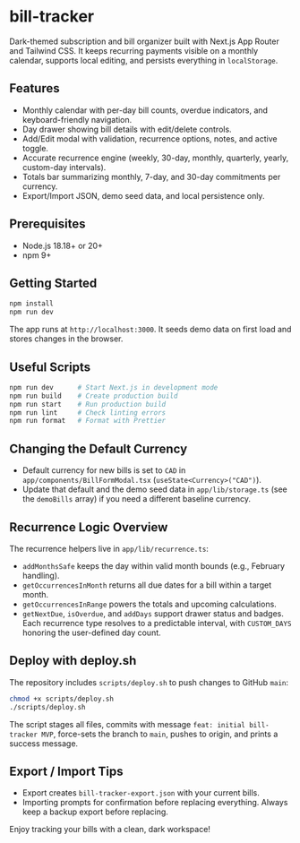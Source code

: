 # bill-tracker

Dark-themed subscription and bill organizer built with Next.js App Router and Tailwind CSS. It keeps recurring payments visible on a monthly calendar, supports local editing, and persists everything in `localStorage`.

## Features

- Monthly calendar with per-day bill counts, overdue indicators, and keyboard-friendly navigation.
- Day drawer showing bill details with edit/delete controls.
- Add/Edit modal with validation, recurrence options, notes, and active toggle.
- Accurate recurrence engine (weekly, 30-day, monthly, quarterly, yearly, custom-day intervals).
- Totals bar summarizing monthly, 7-day, and 30-day commitments per currency.
- Export/Import JSON, demo seed data, and local persistence only.

## Prerequisites

- Node.js 18.18+ or 20+
- npm 9+

## Getting Started

```bash
npm install
npm run dev
```

The app runs at `http://localhost:3000`. It seeds demo data on first load and stores changes in the browser.

## Useful Scripts

```bash
npm run dev      # Start Next.js in development mode
npm run build    # Create production build
npm run start    # Run production build
npm run lint     # Check linting errors
npm run format   # Format with Prettier
```

## Changing the Default Currency

- Default currency for new bills is set to `CAD` in `app/components/BillFormModal.tsx` (`useState<Currency>("CAD")`).
- Update that default and the demo seed data in `app/lib/storage.ts` (see the `demoBills` array) if you need a different baseline currency.

## Recurrence Logic Overview

The recurrence helpers live in `app/lib/recurrence.ts`:

- `addMonthsSafe` keeps the day within valid month bounds (e.g., February handling).
- `getOccurrencesInMonth` returns all due dates for a bill within a target month.
- `getOccurrencesInRange` powers the totals and upcoming calculations.
- `getNextDue`, `isOverdue`, and `addDays` support drawer status and badges.
  Each recurrence type resolves to a predictable interval, with `CUSTOM_DAYS` honoring the user-defined day count.

## Deploy with deploy.sh

The repository includes `scripts/deploy.sh` to push changes to GitHub `main`:

```bash
chmod +x scripts/deploy.sh
./scripts/deploy.sh
```

The script stages all files, commits with message `feat: initial bill-tracker MVP`, force-sets the branch to `main`, pushes to origin, and prints a success message.

## Export / Import Tips

- Export creates `bill-tracker-export.json` with your current bills.
- Importing prompts for confirmation before replacing everything. Always keep a backup export before replacing.

Enjoy tracking your bills with a clean, dark workspace!
